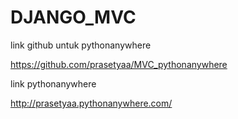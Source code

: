 # DJANGO_MVC

link github untuk pythonanywhere

https://github.com/prasetyaa/MVC_pythonanywhere


link pythonanywhere

http://prasetyaa.pythonanywhere.com/
